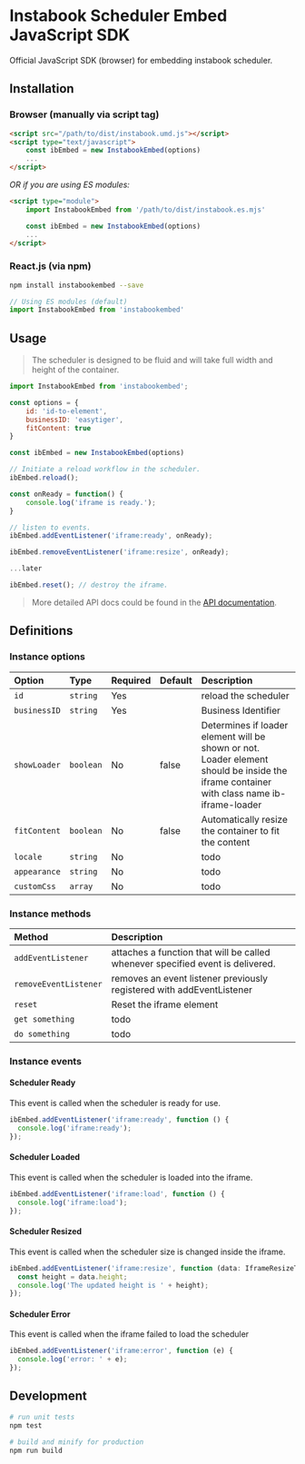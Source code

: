 Instabook Scheduler Embed JavaScript SDK
======================================================================

Official JavaScript SDK (browser) for embedding instabook scheduler.


## Installation

### Browser (manually via script tag)

```html
<script src="/path/to/dist/instabook.umd.js"></script>
<script type="text/javascript">
    const ibEmbed = new InstabookEmbed(options)
    ...
</script>
```

_OR if you are using ES modules:_
```html
<script type="module">
    import InstabookEmbed from '/path/to/dist/instabook.es.mjs'

    const ibEmbed = new InstabookEmbed(options)
    ...
</script>
```

### React.js (via npm)

```sh
npm install instabookembed --save
```

```js
// Using ES modules (default)
import InstabookEmbed from 'instabookembed'
```

## Usage

> The scheduler is designed to be fluid and will take full width and height of the container.

```js
import InstabookEmbed from 'instabookembed';

const options = {
    id: 'id-to-element',
    businessID: 'easytiger',
    fitContent: true
}

const ibEmbed = new InstabookEmbed(options)

// Initiate a reload workflow in the scheduler.
ibEmbed.reload();

const onReady = function() {
    console.log('iframe is ready.');
}

// listen to events.
ibEmbed.addEventListener('iframe:ready', onReady);

ibEmbed.removeEventListener('iframe:resize', onReady);

...later

ibEmbed.reset(); // destroy the iframe.

```
> More detailed API docs could be found in the [API documentation](https://instabook.io).


## Definitions

### Instance options

| Option       | Type        | Required | Default | Description                                                                                                                              |
|:-------------|:------------|----------|---------|:-----------------------------------------------------------------------------------------------------------------------------------------|
| `id`         | `string`    | Yes      |         | reload the scheduler                                                                                                                     |
| `businessID` | `string`    | Yes      |         | Business Identifier                                                                                                                      |
| `showLoader` | `boolean`   | No       | false   | Determines if loader element will be shown or not. Loader element should be inside the iframe container with class name ib-iframe-loader |
| `fitContent` | `boolean`   | No       | false   | Automatically resize the container to fit the content                                                                                    |
| `locale`     | `string`    | No       |         | todo                                                                                                                                     |
| `appearance` | `string`    | No       |         | todo                                                                                                                                     |
| `customCss`  | `array`     | No       |         | todo                                                                                                                                     |

### Instance methods

| Method                | Description                                                                    |
|:----------------------|:-------------------------------------------------------------------------------|
| `addEventListener`    | attaches a function that will be called whenever specified event is delivered. |
| `removeEventListener` | removes an event listener previously registered with addEventListener          |
| `reset`               | Reset the iframe element                                                       |
| `get something`       | todo                                                                           |
| `do something`        | todo                                                                           |

### Instance events

#### Scheduler Ready
This event is called when the scheduler is ready for use. 
```js
ibEmbed.addEventListener('iframe:ready', function () {
  console.log('iframe:ready');
});
```
#### Scheduler Loaded
This event is called when the scheduler is loaded into the iframe.
```js
ibEmbed.addEventListener('iframe:load', function () {
  console.log('iframe:load');
});
```
#### Scheduler Resized
This event is called when the scheduler size is changed inside the iframe.
```js
ibEmbed.addEventListener('iframe:resize', function (data: IframeResizeType) {
  const height = data.height;
  console.log('The updated height is ' + height);
});
```
#### Scheduler Error
This event is called when the iframe failed to load the scheduler
```js
ibEmbed.addEventListener('iframe:error', function (e) {
  console.log('error: ' + e);
});
```

## Development
```sh
# run unit tests
npm test

# build and minify for production
npm run build
```
